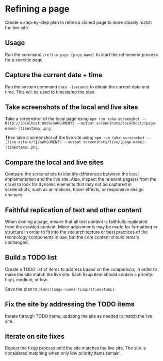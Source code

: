 # Refining a page

Create a step-by-step plan to refine a cloned page to more closely match the live site.

## Usage

Run the command `/refine-page [page-name]` to start the refinement process for a specific page.

## Capture the current date + time

Run the system command `date -Iseconds` to obtain the current date and time. This will be used to timestamp the plan.

## Take screenshots of the local and live sites

Take a screenshot of the local page using `npm run take-screenshot -- http://localhost:8080/$ARGUMENTS --output screenshots/localhost/[page-name]-[timestamp].png`.

Then take a screenshot of the live site using `npm run take-screenshot -- [live-site-url]/$ARGUMENTS --output screenshots/live/[page-name]-[timestamp].png`.

## Compare the local and live sites

Compare the screenshots to identify differences between the local implementation and the live site. Also, inspect the relevant page(s) from the crawl to look for dynamic elements that may not be captured in screenshots, such as animations, hover effects, or responsive design changes.

## Faithful replication of text and other content

When cloning a page, ensure that all text content is faithfully replicated from the crawled content. Minor adjustments may be made for formatting or structure in order to fit into the site architecture or best practices of the technology components in use, but the core content should remain unchanged.

## Build a TODO list

Create a TODO list of items to address based on the comparison, in order to make the site match the live site. Each fixup item should contain a priority: high, medium, or low.

Save the plan to `plans/[page-name]-fixup/[timestamp]`.

## Fix the site by addressing the TODO items

Iterate through TODO items, updating the site as needed to match the live site.

## Iterate on site fixes

Repeat the fixup process until the site matches the live site. The site is considered matching when only low priority items remain.
